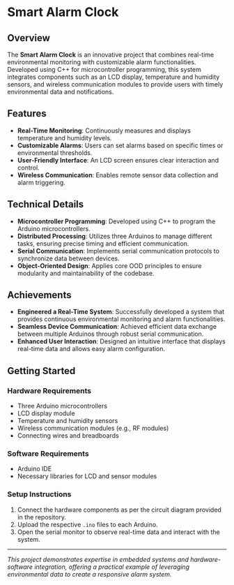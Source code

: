 # Smart Alarm Clock

## Overview

The **Smart Alarm Clock** is an innovative project that combines real-time environmental monitoring with customizable alarm functionalities. Developed using C++ for microcontroller programming, this system integrates components such as an LCD display, temperature and humidity sensors, and wireless communication modules to provide users with timely environmental data and notifications.

## Features

- **Real-Time Monitoring**: Continuously measures and displays temperature and humidity levels.
- **Customizable Alarms**: Users can set alarms based on specific times or environmental thresholds.
- **User-Friendly Interface**: An LCD screen ensures clear interaction and control.
- **Wireless Communication**: Enables remote sensor data collection and alarm triggering.

## Technical Details

- **Microcontroller Programming**: Developed using C++ to program the Arduino microcontrollers.
- **Distributed Processing**: Utilizes three Arduinos to manage different tasks, ensuring precise timing and efficient communication.
- **Serial Communication**: Implements serial communication protocols to synchronize data between devices.
- **Object-Oriented Design**: Applies core OOD principles to ensure modularity and maintainability of the codebase.

## Achievements

- **Engineered a Real-Time System**: Successfully developed a system that provides continuous environmental monitoring and alarm functionalities.
- **Seamless Device Communication**: Achieved efficient data exchange between multiple Arduinos through robust serial communication.
- **Enhanced User Interaction**: Designed an intuitive interface that displays real-time data and allows easy alarm configuration.

## Getting Started

### Hardware Requirements
- Three Arduino microcontrollers
- LCD display module
- Temperature and humidity sensors
- Wireless communication modules (e.g., RF modules)
- Connecting wires and breadboards

### Software Requirements
- Arduino IDE
- Necessary libraries for LCD and sensor modules

### Setup Instructions
1. Connect the hardware components as per the circuit diagram provided in the repository.
2. Upload the respective `.ino` files to each Arduino.
3. Open the serial monitor to observe real-time data and interact with the system.

---

*This project demonstrates expertise in embedded systems and hardware-software integration, offering a practical example of leveraging environmental data to create a responsive alarm system.*
